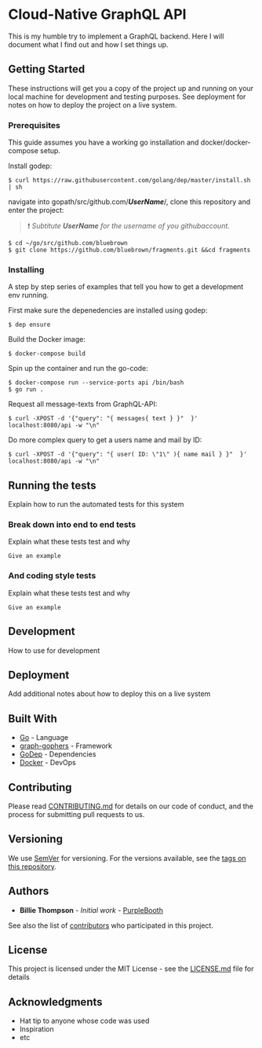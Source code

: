 # Cloud-Native GraphQL API

This is my humble try to implement a GraphQL backend. Here I will document what I find out and how I set things up.

## Getting Started

These instructions will get you a copy of the project up and running on your local machine for development and testing purposes. See deployment for notes on how to deploy the project on a live system.

### Prerequisites

This guide assumes you have a working go installation and docker/docker-compose setup. 

Install godep:
```
$ curl https://raw.githubusercontent.com/golang/dep/master/install.sh | sh
```
navigate into gopath/src/github.com/***UserName***/, clone this repository and enter the project: <br/>
> :exclamation: *Subtitute* ***UserName*** *for the username of you githubaccount.*

```
$ cd ~/go/src/github.com/bluebrown
$ git clone https://github.com/bluebrown/fragments.git &&cd fragments
```

### Installing

A step by step series of examples that tell you how to get a development env running.

First make sure the depenedencies are installed using godep:
```
$ dep ensure
```

Build the Docker image:
```
$ docker-compose build
```

Spin up the container and run the go-code:
```
$ docker-compose run --service-ports api /bin/bash
$ go run .
```

Request all message-texts from GraphQL-API:
```
$ curl -XPOST -d '{"query": "{ messages{ text } }"  }' localhost:8080/api -w "\n"
```

Do more complex query to get a users name and mail by ID:
```
$ curl -XPOST -d '{"query": "{ user( ID: \"1\" ){ name mail } }"  }' localhost:8080/api -w "\n"
```

## Running the tests

Explain how to run the automated tests for this system

### Break down into end to end tests

Explain what these tests test and why

```
Give an example
```

### And coding style tests

Explain what these tests test and why

```
Give an example
```

## Development

How to use for development

## Deployment

Add additional notes about how to deploy this on a live system

## Built With

* [Go](http://www.dropwizard.io/1.0.2/docs/) - Language
* [graph-gophers](https://github.com/graph-gophers/graphql-go) - Framework
* [GoDep](https://rometools.github.io/rome/) - Dependencies
* [Docker](https://rometools.github.io/rome/) - DevOps

## Contributing

Please read [CONTRIBUTING.md](https://gist.github.com/PurpleBooth/b24679402957c63ec426) for details on our code of conduct, and the process for submitting pull requests to us.

## Versioning

We use [SemVer](http://semver.org/) for versioning. For the versions available, see the [tags on this repository](https://github.com/your/project/tags). 

## Authors

* **Billie Thompson** - *Initial work* - [PurpleBooth](https://github.com/PurpleBooth)

See also the list of [contributors](https://github.com/your/project/contributors) who participated in this project.

## License

This project is licensed under the MIT License - see the [LICENSE.md](LICENSE.md) file for details

## Acknowledgments

* Hat tip to anyone whose code was used
* Inspiration
* etc
